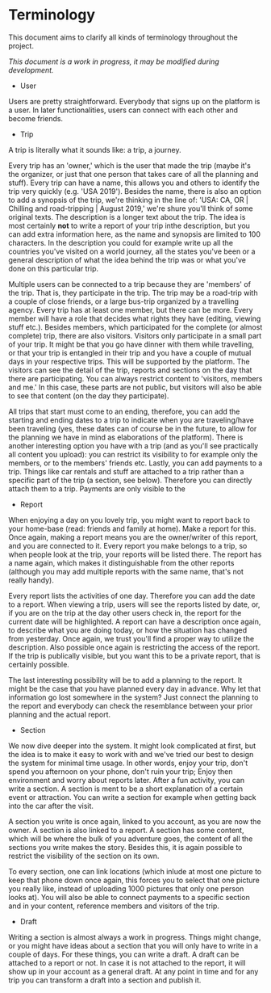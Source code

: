 # Terminology

This document aims to clarify all kinds of terminology throughout the project.

*This document is a work in progress, it may be modified during development.*

* User

Users are pretty straightforward. Everybody that signs up on the platform is a user. In later functionalities, users can connect with each other and become friends.

* Trip

A trip is literally what it sounds like: a trip, a journey.

Every trip has an 'owner,' which is the user that made the trip (maybe it's the organizer, or just that one person that takes care of all the planning and stuff). Every trip can have a name, this allows you and others to identify the trip very quickly (e.g. 'USA 2019'). Besides the name, there is also an option to add a synopsis of the trip, we're thinking in the line of: 'USA: CA, OR \| Chilling and road-tripping \| August 2019,' we're shure you'll think of some original texts. The description is a longer text about the trip. The idea is most certainly **not** to write a report of your trip inthe description, but you can add extra information here, as the name and synopsis are limited to 100 characters. In the description you could for example write up all the countries you've visited on a world journey, all the states you've been or a general description of what the idea behind the trip was or what you've done on this particular trip.

Multiple users can be connected to a trip because they are 'members' of the trip. That is, they participate in the trip. The trip may be a road-trip with a couple of close friends, or a large bus-trip organized by a travelling agency. Every trip has at least one member, but there can be more. Every member will have a role that decides what rights they have (editing, viewing stuff etc.). Besides members, which participated for the complete (or almost complete) trip, there are also visitors. Visitors only participate in a small part of your trip. It might be that you go have dinner with them while travelling, or that your trip is entangled in their trip and you have a couple of mutual days in your respective trips. This will be supported by the platform. The visitors can see the detail of the trip, reports and sections on the day that there are participating. You can always restrict content to 'visitors, members and me.' In this case, these parts are not public, but visitors will also be able to see that content (on the day they participate).

All trips that start must come to an ending, therefore, you can add the starting and ending dates to a trip to indicate when you are traveling/have been traveling (yes, these dates can of course be in the future, to allow for the planning we have in mind as elaborations of the platform). There is another interesting option you have with a trip (and as you'll see practically all content you upload): you can restrict its visibility to for example only the members, or to the members' friends etc. Lastly, you can add payments to a trip. Things like car rentals and stuff are attached to a trip rather than a specific part of the trip (a section, see below). Therefore you can directly attach them to a trip. Payments are only visible to the

* Report

When enjoying a day on you lovely trip, you might want to report back to your home-base (read: friends and family at home). Make a report for this. Once again, making a report means you are the owner/writer of this report, and you are connected to it. Every report you make belongs to a trip, so when people look at the trip, your reports will be listed there. The report has a name again, which makes it distinguishable from the other reports (although you may add multiple reports with the same name, that's not really handy).

Every report lists the activities of one day. Therefore you can add the date to a report. When viewing a trip, users will see the reports listed by date, or, if you are on the trip at the day other users check in, the report for the current date will be highlighted. A report can have a description once again, to describe what you are doing today, or how the situation has changed from yesterday. Once again, we trust you'll find a proper way to utilize the description. Also possible once again is restricting the access of the report. If the trip is publically visible, but you want this to be a private report, that is certainly possible.

The last interesting possibility will be to add a planning to the report. It might be the case that you have planned every day in advance. Why let that information go lost somewhere in the system? Just connect the planning to the report and everybody can check the resemblance between your prior planning and the actual report.

* Section

We now dive deeper into the system. It might look complicated at first, but the idea is to make it easy to work with and we've tried our best to design the system for minimal time usage. In other words, enjoy your trip, don't spend you afternoon on your phone, don't ruin your trip; Enjoy then environment and worry about reports later. After a fun activity, you can write a section. A section is ment to be a short explanation of a certain event or attraction. You can write a section for example when getting back into the car after the visit.

A section you write is once again, linked to you account, as you are now the owner. A section is also linked to a report. A section has some content, which will be where the bulk of you adventure goes, the content of all the sections you write makes the story. Besides this, it is again possible to restrict the visibility of the section on its own.

To every section, one can link locations (which inlude at most one picture to keep that phone down once again, this forces you to select that one picture you really like, instead of uploading 1000 pictures that only one person looks at). You will also be able to connect payments to a specific section and in your content, reference members and visitors of the trip.

* Draft

Writing a section is almost always a work in progress. Things might change, or you might have ideas about a section that you will only have to write in a couple of days. For these things, you can write a draft. A draft can be attached to a report or not. In case it is not attached to the report, it will show up in your account as a general draft. At any point in time and for any trip you can transform a draft into a section and publish it.
